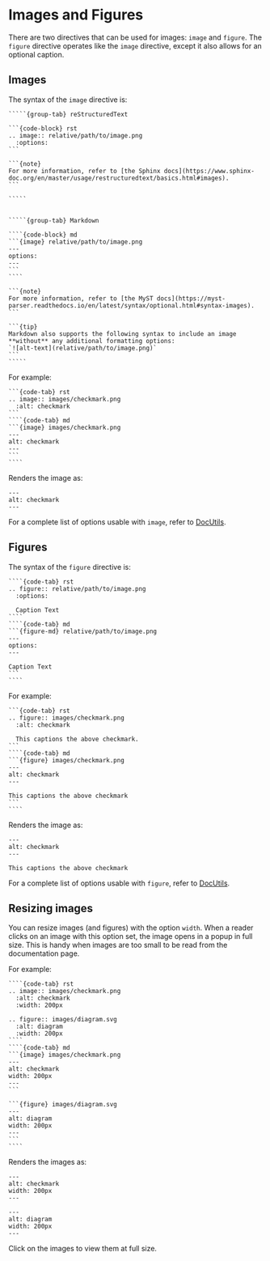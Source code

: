 # Images and Figures

There are two directives that can be used for images: `image` and `figure`. 
The `figure` directive operates like the `image` directive, except it also allows for an optional caption.

## Images

The syntax of the `image` directive is:

``````{tabs}
`````{group-tab} reStructuredText

```{code-block} rst
.. image:: relative/path/to/image.png
  :options:
```

```{note}
For more information, refer to [the Sphinx docs](https://www.sphinx-doc.org/en/master/usage/restructuredtext/basics.html#images).
```

`````


`````{group-tab} Markdown

````{code-block} md
```{image} relative/path/to/image.png
---
options:
---
```
````

```{note}
For more information, refer to [the MyST docs](https://myst-parser.readthedocs.io/en/latest/syntax/optional.html#syntax-images).
```

```{tip}
Markdown also supports the following syntax to include an image **without** any additional formatting options: 
`![alt-text](relative/path/to/image.png)`
```
`````
``````

For example:

`````{tabs}
```{code-tab} rst
.. image:: images/checkmark.png
  :alt: checkmark
```
````{code-tab} md
```{image} images/checkmark.png
---
alt: checkmark
---
```
````
`````

Renders the image as:

```{image} images/checkmark.png
---
alt: checkmark
---
```

For a complete list of options usable with `image`, refer to [DocUtils](https://docutils.sourceforge.io/docs/ref/rst/directives.html#images).

## Figures

The syntax of the `figure` directive is:

`````{tabs}
````{code-tab} rst
.. figure:: relative/path/to/image.png
  :options:
  
  Caption Text
````
````{code-tab} md
```{figure-md} relative/path/to/image.png
---
options:
---

Caption Text
```
````
`````

For example:

`````{tabs}
```{code-tab} rst
.. figure:: images/checkmark.png
  :alt: checkmark
  
  This captions the above checkmark.
```
````{code-tab} md
```{figure} images/checkmark.png
---
alt: checkmark
---

This captions the above checkmark
```
````
`````

Renders the image as:

```{figure} images/checkmark.png
---
alt: checkmark
---

This captions the above checkmark
```

For a complete list of options usable with `figure`, refer to [DocUtils](https://docutils.sourceforge.io/docs/ref/rst/directives.html#figure).

## Resizing images

You can resize images (and figures) with the option ``width``.
When a reader clicks on an image with this option set, the image opens in a popup in full size.
This is handy when images are too small to be read from the documentation page.

For example:

`````{tabs}
````{code-tab} rst
.. image:: images/checkmark.png
  :alt: checkmark
  :width: 200px

.. figure:: images/diagram.svg
  :alt: diagram
  :width: 200px
````
````{code-tab} md
```{image} images/checkmark.png
---
alt: checkmark
width: 200px
---
```

```{figure} images/diagram.svg
---
alt: diagram
width: 200px
---
```
````
`````

Renders the images as:

```{image} images/checkmark.png
---
alt: checkmark
width: 200px
---
```

```{figure} images/diagram.svg
---
alt: diagram
width: 200px
---
```

Click on the images to view them at full size.











